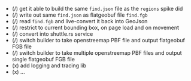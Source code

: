 - (/) get it able to build the same `find.json` file as the `regions` spike did
- (/) write out same `find.json` as flatgeobuf file `find.fgb`
- (/) read `find.fgb` and live-convert it back into GeoJson
- (/) restrict to current bounding box, on page load and on movement
- (/) convert into shuttle.rs service
- (/) switch builder to take openstreemap PBF file and output flatgeobuf FGB file
- (/) switch builder to take multiple openstreemap PBF files and output single flatgeobuf FGB file
- (x) add logging and tracing lib
- (x) ...
